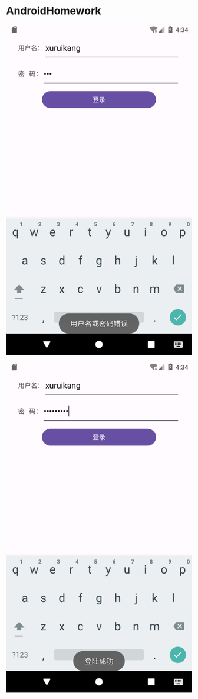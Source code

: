 # AndroidHomework

![Screenshot_20240428_003416](.\Screenshot_20240428_003416.png)



![Screenshot_20240428_003454](.\Screenshot_20240428_003454.png)